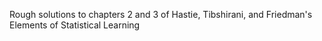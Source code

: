 Rough solutions to chapters 2 and 3 of Hastie, Tibshirani, and Friedman's Elements of Statistical Learning